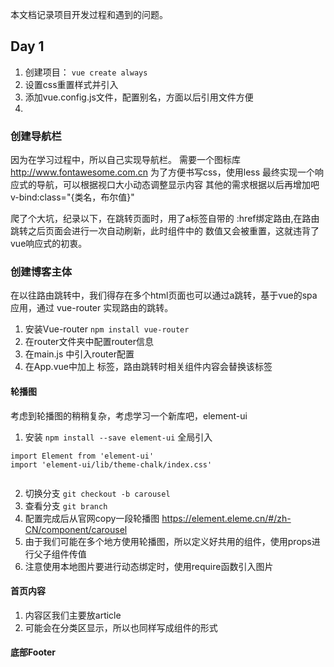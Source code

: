 本文档记录项目开发过程和遇到的问题。

## Day 1
1. 创建项目： `vue create always`
2. 设置css重置样式并引入 
3. 添加vue.config.js文件，配置别名，方面以后引用文件方便
4. 


### 创建导航栏

  因为在学习过程中，所以自己实现导航栏。
  需要一个图标库 http://www.fontawesome.com.cn
  为了方便书写css，使用less
  最终实现一个响应式的导航，可以根据视口大小动态调整显示内容
  其他的需求根据以后再增加吧
  v-bind:class="{类名，布尔值}"

  爬了个大坑，纪录以下，在跳转页面时，用了a标签自带的 :href绑定路由,在路由跳转之后页面会进行一次自动刷新，此时组件中的
  数值又会被重置，这就违背了vue响应式的初衷。

### 创建博客主体

  在以往路由跳转中，我们得存在多个html页面也可以通过a跳转，基于vue的spa应用，通过
  vue-router 实现路由的跳转。
  1. 安装Vue-router `npm install vue-router`
  2. 在router文件夹中配置router信息
  3. 在main.js 中引入router配置
  4. 在App.vue中加上<router-view/> 标签，路由跳转时相关组件内容会替换该标签

#### 轮播图

  考虑到轮播图的稍稍复杂，考虑学习一个新库吧，element-ui
  1. 安装 `npm install --save element-ui` 全局引入
  ```
  import Element from 'element-ui'
  import 'element-ui/lib/theme-chalk/index.css'

 
  ```
  2. 切换分支 `git checkout -b carousel`
  3. 查看分支 `git branch`
  4. 配置完成后从官网copy一段轮播图 https://element.eleme.cn/#/zh-CN/component/carousel
  5. 由于我们可能在多个地方使用轮播图，所以定义好共用的组件，使用props进行父子组件传值
  6. 注意使用本地图片要进行动态绑定时，使用require函数引入图片

#### 首页内容
  1. 内容区我们主要放article
  2. 可能会在分类区显示，所以也同样写成组件的形式


#### 底部Footer

